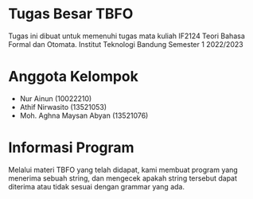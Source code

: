 # Tugas Besar TBFO

Tugas ini dibuat untuk memenuhi tugas mata kuliah IF2124 Teori Bahasa Formal dan Otomata.
Institut Teknologi Bandung
Semester 1 2022/2023

# Anggota Kelompok
- Nur Ainun (10022210)
- Athif Nirwasito (13521053)
- Moh. Aghna Maysan Abyan (13521076)

# Informasi Program
Melalui materi TBFO yang telah didapat, kami membuat program yang menerima sebuah string, dan mengecek apakah string tersebut dapat diterima atau tidak sesuai dengan grammar yang ada.
